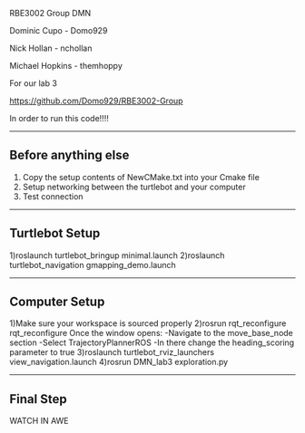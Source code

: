 RBE3002 Group DMN

Dominic Cupo - Domo929

Nick Hollan - nchollan

Michael Hopkins - themhoppy

For our lab 3

https://github.com/Domo929/RBE3002-Group



In order to run this code!!!!

----------------
Before anything else
----------------
1) Copy the setup contents of NewCMake.txt into your Cmake file
2) Setup networking between the turtlebot and your computer
3) Test connection

----------------
Turtlebot Setup
----------------
1)roslaunch turtlebot_bringup minimal.launch
2)roslaunch turtlebot_navigation gmapping_demo.launch

----------------
Computer Setup
----------------
1)Make sure your workspace is sourced properly
2)rosrun rqt_reconfigure rqt_reconfigure
	Once the window opens:
	-Navigate to the move_base_node section
	-Select TrajectoryPlannerROS
	-In there change the heading_scoring parameter to true
3)roslaunch turtlebot_rviz_launchers view_navigation.launch
4)rosrun DMN_lab3 exploration.py


----------------
Final Step
----------------
WATCH IN AWE